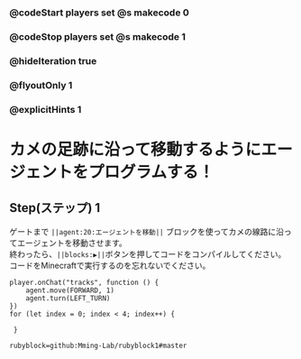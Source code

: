 ### @codeStart players set @s makecode 0
### @codeStop players set @s makecode 1

### @hideIteration true 
### @flyoutOnly 1
### @explicitHints 1


# カメの足跡に沿って移動するようにエージェントをプログラムする！

## Step(ステップ) 1 
ゲートまで ``||agent:20:エージェントを移動||`` ブロックを使ってカメの線路に沿ってエージェントを移動させます。</br>
終わったら、``||blocks:▶||``ボタンを押してコードをコンパイルしてください。</br>
コードをMinecraftで実行するのを忘れないでください。</br>

```ghost
player.onChat("tracks", function () {
    agent.move(FORWARD, 1)
    agent.turn(LEFT_TURN)
})
for (let index = 0; index < 4; index++) {
    	
 }
``` 
```package
rubyblock=github:Mming-Lab/rubyblock1#master
```
